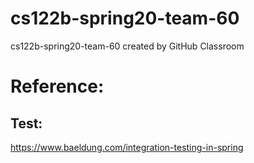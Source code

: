 # cs122b-spring20-team-60
cs122b-spring20-team-60 created by GitHub Classroom


# Reference:

## Test:
https://www.baeldung.com/integration-testing-in-spring
